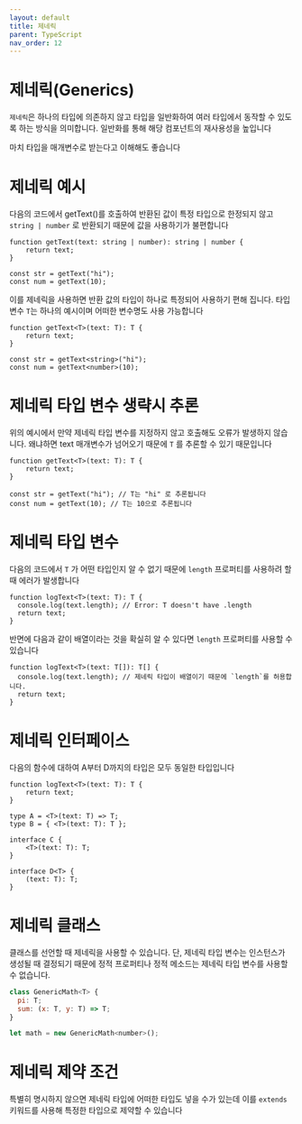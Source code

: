 ```yaml
---
layout: default
title: 제네릭
parent: TypeScript
nav_order: 12
---
```


# 제네릭(Generics)

`제네릭`은 하나의 타입에 의존하지 않고 타입을 일반화하여 여러 타입에서 동작할 수 있도록 하는 방식을 의미합니다. 일반화를 통해 해당 컴포넌트의 재사용성을 높입니다

마치 타입을 매개변수로 받는다고 이해해도 좋습니다

# 제네릭 예시

다음의 코드에서 getText()를 호출하여 반환된 값이 특정 타입으로 한정되지 않고 `string | number` 로 반환되기 때문에 값을 사용하기가 불편합니다

```tsx
function getText(text: string | number): string | number {
    return text;
}

const str = getText("hi");
const num = getText(10);
```

이를 제네릭을 사용하면 반환 값의 타입이 하나로 특정되어 사용하기 편해 집니다. 타입 변수 `T`는 하나의 예시이며 어떠한 변수명도 사용 가능합니다

```tsx
function getText<T>(text: T): T {
    return text;
}

const str = getText<string>("hi");
const num = getText<number>(10);
```

# 제네릭 타입 변수 생략시 추론

위의 예시에서 만약 제네릭 타입 변수를 지정하지 않고 호출해도 오류가 발생하지 않습니다. 왜냐하면 text 매개변수가 넘어오기 때문에 `T` 를 추론할 수 있기 때문입니다

```tsx
function getText<T>(text: T): T {
    return text;
}

const str = getText("hi"); // T는 "hi" 로 추론됩니다
const num = getText(10); // T는 10으로 추론됩니다
```

# 제네릭 타입 변수

다음의 코드에서 `T` 가 어떤 타입인지 알 수 없기 때문에 `length` 프로퍼티를 사용하려 할 때 에러가 발생합니다

```tsx
function logText<T>(text: T): T {
  console.log(text.length); // Error: T doesn't have .length
  return text;
}
```

반면에  다음과 같이 배열이라는 것을 확실히 알 수 있다면 `length` 프로퍼티를 사용할 수 있습니다

```tsx
function logText<T>(text: T[]): T[] {
  console.log(text.length); // 제네릭 타입이 배열이기 때문에 `length`를 허용합니다.
  return text;
}
```

# 제네릭 인터페이스

다음의 함수에 대하여 A부터 D까지의 타입은 모두 동일한 타입입니다

```tsx
function logText<T>(text: T): T {
    return text;
}

type A = <T>(text: T) => T;
type B = { <T>(text: T): T };

interface C {
    <T>(text: T): T;
}

interface D<T> {
    (text: T): T;
}
```

# 제네릭 클래스

클래스를 선언할 때 제네릭을 사용할 수 있습니다. 단, 제네릭 타입 변수는 인스턴스가 생성될 때 결정되기 때문에 정적 프로퍼티나 정적 메소드는 제네릭 타입 변수를 사용할 수 없습니다.

```jsx
class GenericMath<T> {
  pi: T;
  sum: (x: T, y: T) => T;
}

let math = new GenericMath<number>();
```

# 제네릭 제약 조건

특별히 명시하지 않으면 제네릭 타입에 어떠한 타입도 넣을 수가 있는데 이를 `extends` 키워드를 사용해 특정한 타입으로 제약할 수 있습니다
